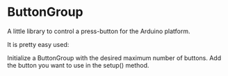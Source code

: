 ButtonGroup
===========

A little library to control a press-button for the Arduino platform.

It is pretty easy used:

Initialize a ButtonGroup with the desired maximum number of buttons.
Add the button you want to use in the setup() method.


